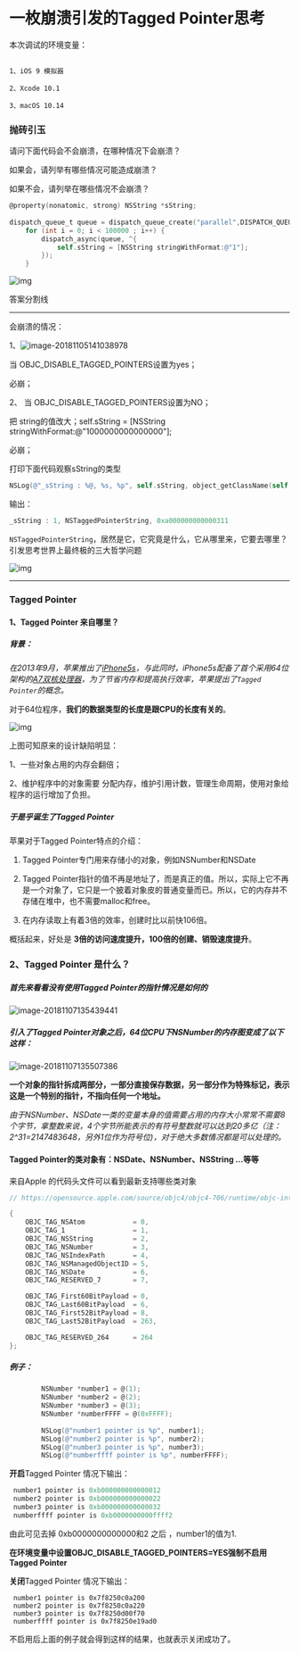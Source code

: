 # 一枚崩溃引发的Tagged Pointer思考

本次调试的环境变量：

```

1、iOS 9 模拟器

2、Xcode 10.1

3、macOS 10.14

```

### 抛砖引玉

请问下面代码会不会崩溃，在哪种情况下会崩溃？

如果会，请列举有哪些情况可能造成崩溃？

如果不会，请列举在哪些情况不会崩溃？

```objective-c
@property(nonatomic, strong) NSString *sString;
    
dispatch_queue_t queue = dispatch_queue_create("parallel",DISPATCH_QUEUE_CONCURRENT);
    for (int i = 0; i < 100000 ; i++) {
        dispatch_async(queue, ^{
            self.sString = [NSString stringWithFormat:@"1"];
        });
    }
```

![img](https://ws4.sinaimg.cn/large/006tNbRwly1fwx6hxxitfj308c08cdfw.jpg)



答案分割线

------

会崩溃的情况：

1、![image-20181105141038978](https://ws4.sinaimg.cn/large/006tNbRwly1fwx5npgtc1j31dc0rawod.jpg)

当 OBJC_DISABLE_TAGGED_POINTERS设置为yes；

必崩；

2、  当 OBJC_DISABLE_TAGGED_POINTERS设置为NO；

把 string的值改大；self.sString = [NSString stringWithFormat:@"1000000000000000"];

必崩；



打印下面代码观察sString的类型

```objective-c
NSLog(@"_sString : %@, %s, %p", self.sString, object_getClassName(self.sString),self.sString);

```

输出：

```c
_sString : 1, NSTaggedPointerString, 0xa000000000000311
```

 `NSTaggedPointerString`，居然是它，它究竟是什么，它从哪里来，它要去哪里？引发思考世界上最终极的三大哲学问题

![img](https://ws2.sinaimg.cn/large/006tNbRwly1fwx14ni8unj308c08c0su.jpg)

------



### Tagged Pointer

#### 1、Tagged Pointer 来自哪里？

##### 背景：

*在2013年9月，苹果推出了[iPhone5s](http://en.wikipedia.org/wiki/IPhone_5S)，与此同时，iPhone5s配备了首个采用64位架构的[A7双核处理器](http://en.wikipedia.org/wiki/Apple_A7)，为了节省内存和提高执行效率，苹果提出了`Tagged Pointer`的概念。*

对于64位程序，**我们的数据类型的长度是跟CPU的长度有关的**。

![img](https://ws2.sinaimg.cn/large/006tNbRwly1fwzg4ebszoj31i004sglg.jpg)

上图可知原来的设计缺陷明显：

1、一些对象占用的内存会翻倍；

2、维护程序中的对象需要 分配内存，维护引用计数，管理生命周期，使用对象给程序的运行增加了负担。



##### 于是乎诞生了Tagged Pointer

苹果对于Tagged Pointer特点的介绍：

1. Tagged Pointer专门用来存储小的对象，例如NSNumber和NSDate

2. Tagged Pointer指针的值不再是地址了，而是真正的值。所以，实际上它不再是一个对象了，它只是一个披着对象皮的普通变量而已。所以，它的内存并不存储在堆中，也不需要malloc和free。

3. 在内存读取上有着3倍的效率，创建时比以前快106倍。


概括起来，好处是  **3倍的访问速度提升，100倍的创建、销毁速度提升**。





### 2、Tagged Pointer 是什么？

##### 首先来看看没有使用Tagged Pointer的指针情况是如何的

![image-20181107135439441](https://ws1.sinaimg.cn/large/006tNbRwly1fwzgfoqms4j313c0dqjur.jpg)



##### 引入了Tagged Pointer对象之后，64位CPU下NSNumber的内存图变成了以下这样：

![image-20181107135507386](https://ws2.sinaimg.cn/large/006tNbRwly1fwzgg7imr1j314y0m6jx2.jpg)

**一个对象的指针拆成两部分，一部分直接保存数据，另一部分作为特殊标记，表示这是一个特别的指针，不指向任何一个地址。**

*由于NSNumber、NSDate一类的变量本身的值需要占用的内存大小常常不需要8个字节，拿整数来说，4个字节所能表示的有符号整数就可以达到20多亿（注：2^31=2147483648，另外1位作为符号位)，对于绝大多数情况都是可以处理的。*

#### Tagged Pointer的类对象有：NSDate、NSNumber、NSString  ...等等

来自Apple 的代码头文件可以看到最新支持哪些类对象

```c
// https://opensource.apple.com/source/objc4/objc4-706/runtime/objc-internal.h

{
    OBJC_TAG_NSAtom            = 0, 
    OBJC_TAG_1                 = 1, 
    OBJC_TAG_NSString          = 2, 
    OBJC_TAG_NSNumber          = 3, 
    OBJC_TAG_NSIndexPath       = 4, 
    OBJC_TAG_NSManagedObjectID = 5, 
    OBJC_TAG_NSDate            = 6, 
    OBJC_TAG_RESERVED_7        = 7, 

    OBJC_TAG_First60BitPayload = 0, 
    OBJC_TAG_Last60BitPayload  = 6, 
    OBJC_TAG_First52BitPayload = 8, 
    OBJC_TAG_Last52BitPayload  = 263, 

    OBJC_TAG_RESERVED_264      = 264
};
```



##### 例子：

```objective-c
        NSNumber *number1 = @(1);
        NSNumber *number2 = @(2);
        NSNumber *number3 = @(3);
        NSNumber *numberFFFF = @(0xFFFF);
        
        NSLog(@"number1 pointer is %p", number1);
        NSLog(@"number2 pointer is %p", number2);
        NSLog(@"number3 pointer is %p", number3);
        NSLog(@"numberffff pointer is %p", numberFFFF);
```

**开启**Tagged Pointer 情况下输出：

```c
 number1 pointer is 0xb000000000000012
 number2 pointer is 0xb000000000000022
 number3 pointer is 0xb000000000000032
 numberffff pointer is 0xb0000000000ffff2
```

由此可见去掉 0xb0000000000000和2 之后 ，number1的值为1.



**在环境变量中设置OBJC_DISABLE_TAGGED_POINTERS=YES强制不启用Tagged Pointer**

**关闭**Tagged Pointer 情况下输出：

```
 number1 pointer is 0x7f8250c0a200
 number2 pointer is 0x7f8250c0a220
 number3 pointer is 0x7f8250d00f70
 numberffff pointer is 0x7f8250e19ad0
```

不启用后上面的例子就会得到这样的结果，也就表示关闭成功了。



